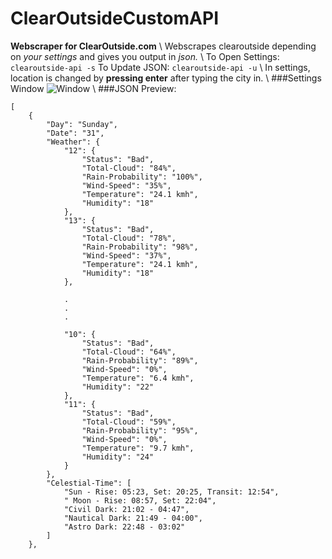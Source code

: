 # ClearOutsideCustomAPI
**Webscraper for ClearOutside.com**
\\
Webscrapes clearoutside depending on *your settings* and gives you output in *json.*
\\
To Open Settings: `clearoutside-api -s`
To Update JSON: `clearoutside-api -u`
\\
In settings, location is changed by **pressing enter** after typing the city in. 
\\
###Settings Window
![Window](https://i.imgur.com/JbKPv7q.png)
\\
###JSON Preview:
```
[
    {
        "Day": "Sunday",
        "Date": "31",
        "Weather": {
            "12": {
                "Status": "Bad",
                "Total-Cloud": "84%",
                "Rain-Probability": "100%",
                "Wind-Speed": "35%",
                "Temperature": "24.1 kmh",
                "Humidity": "18"
            },
            "13": {
                "Status": "Bad",
                "Total-Cloud": "78%",
                "Rain-Probability": "98%",
                "Wind-Speed": "37%",
                "Temperature": "24.1 kmh",
                "Humidity": "18"
            },
            
            .
            .
            .
            
            "10": {
                "Status": "Bad",
                "Total-Cloud": "64%",
                "Rain-Probability": "89%",
                "Wind-Speed": "0%",
                "Temperature": "6.4 kmh",
                "Humidity": "22"
            },
            "11": {
                "Status": "Bad",
                "Total-Cloud": "59%",
                "Rain-Probability": "95%",
                "Wind-Speed": "0%",
                "Temperature": "9.7 kmh",
                "Humidity": "24"
            }
        },
        "Celestial-Time": [
            "Sun - Rise: 05:23, Set: 20:25, Transit: 12:54",
            " Moon - Rise: 08:57, Set: 22:04",
            "Civil Dark: 21:02 - 04:47",
            "Nautical Dark: 21:49 - 04:00",
            "Astro Dark: 22:48 - 03:02"
        ]
    },
```
